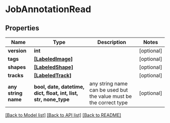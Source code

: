 # JobAnnotationRead


## Properties
Name | Type | Description | Notes
------------ | ------------- | ------------- | -------------
**version** | **int** |  | [optional] 
**tags** | [**[LabeledImage]**](LabeledImage.md) |  | [optional] 
**shapes** | [**[LabeledShape]**](LabeledShape.md) |  | [optional] 
**tracks** | [**[LabeledTrack]**](LabeledTrack.md) |  | [optional] 
**any string name** | **bool, date, datetime, dict, float, int, list, str, none_type** | any string name can be used but the value must be the correct type | [optional]

[[Back to Model list]](../README.md#documentation-for-models) [[Back to API list]](../README.md#documentation-for-api-endpoints) [[Back to README]](../README.md)


